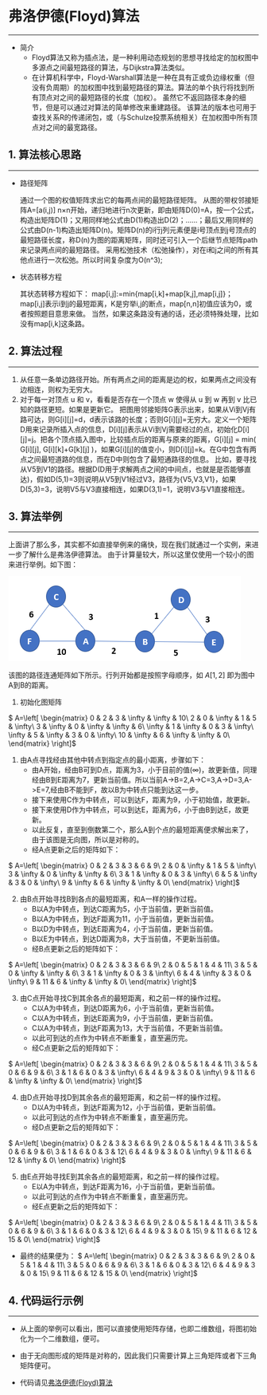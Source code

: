 
# 弗洛伊德(Floyd)算法
---

- 简介
  - Floyd算法又称为插点法，是一种利用动态规划的思想寻找给定的加权图中多源点之间最短路径的算法，与Dijkstra算法类似。
  - 在计算机科学中，Floyd-Warshall算法是一种在具有正或负边缘权重（但没有负周期）的加权图中找到最短路径的算法。算法的单个执行将找到所有顶点对之间的最短路径的长度（加权）。 虽然它不返回路径本身的细节，但是可以通过对算法的简单修改来重建路径。 该算法的版本也可用于查找关系R的传递闭包，或（与Schulze投票系统相关）在加权图中所有顶点对之间的最宽路径。

## 1. 算法核心思路
---
- 路径矩阵
  
    通过一个图的权值矩阵求出它的每两点间的最短路径矩阵。
    从图的带权邻接矩阵A=[a(i,j)] n×n开始，递归地进行n次更新，即由矩阵D(0)=A，按一个公式，构造出矩阵D(1)；又用同样地公式由D(1)构造出D(2)；……；最后又用同样的公式由D(n-1)构造出矩阵D(n)。矩阵D(n)的i行j列元素便是i号顶点到j号顶点的最短路径长度，称D(n)为图的距离矩阵，同时还可引入一个后继节点矩阵path来记录两点间的最短路径。
    采用松弛技术（松弛操作），对在i和j之间的所有其他点进行一次松弛。所以时间复杂度为O(n^3);
- 状态转移方程

    其状态转移方程如下： map[i,j]:=min{map[i,k]+map[k,j],map[i,j]}；
    map[i,j]表示i到j的最短距离，K是穷举i,j的断点，map[n,n]初值应该为0，或者按照题目意思来做。
    当然，如果这条路没有通的话，还必须特殊处理，比如没有map[i,k]这条路。


## 2. 算法过程
---
1. 从任意一条单边路径开始。所有两点之间的距离是边的权，如果两点之间没有边相连，则权为无穷大。
2. 对于每一对顶点 u 和 v，看看是否存在一个顶点 w 使得从 u 到 w 再到 v 比已知的路径更短。如果是更新它。
把图用邻接矩阵G表示出来，如果从Vi到Vj有路可达，则G[i][j]=d，d表示该路的长度；否则G[i][j]=无穷大。定义一个矩阵D用来记录所插入点的信息，D[i][j]表示从Vi到Vj需要经过的点，初始化D[i][j]=j。把各个顶点插入图中，比较插点后的距离与原来的距离，G[i][j] = min( G[i][j], G[i][k]+G[k][j] )，如果G[i][j]的值变小，则D[i][j]=k。在G中包含有两点之间最短道路的信息，而在D中则包含了最短通路径的信息。
比如，要寻找从V5到V1的路径。根据D(D用于求解两点之间的中间点，也就是是否能够直达)，假如D(5,1)=3则说明从V5到V1经过V3，路径为{V5,V3,V1}，如果D(5,3)=3，说明V5与V3直接相连，如果D(3,1)=1，说明V3与V1直接相连。

## 3. 算法举例
---
上面讲了那么多，其实都不如直接举例来的痛快，现在我们就通过一个实例，来进一步了解什么是弗洛伊德算法。
由于计算量较大，所以这里仅使用一个较小的图来进行举例。如下图：

![](images/image01.png)

该图的路径连通矩阵如下所示。行列开始都是按照字母顺序，如 $A[1,2]$ 即为图中 A到B的距离。

  1. 初始化图矩阵

$
A=\left[ \begin{matrix}
 0 & 2 & 3 & \infty & \infty & 10\\
 2 & 0 & \infty & 1 & 5 & \infty\\
 3 & \infty & 0 & \infty & \infty & 6\\
 \infty  & 1 & \infty & 0 & 3 & \infty\\
 \infty  & 5 & \infty & 3 & 0 & \infty\\
 10 & \infty & 6 & \infty & \infty & 0\\
  \end{matrix} \right]$

  1. 由A点寻找经由其他中转点到指定点的最小距离，步骤如下：
      - 由A开始，经由B可到D点，距离为3，小于目前的值($\infty$)，故更新值，同理经由B到E距离为7，更新当前值。所以当前A->B=2,A->C=3,A->D=3,A->E=7,经由B不能到F，故以B为中转点只能到达这一步。
      - 接下来使用C作为中转点，可以到达F，距离为9，小于初始值，故更新。
      - 接下来使用D作为中转点，可以到达E，距离为6，小于由B到达E，故更新。
      - 以此反复，直至到倒数第二个，那么A到个点的最短距离便求解出来了，由于该图是无向图，所以是对称的。
      - 经A点更新之后的矩阵如下：

$
A=\left[ \begin{matrix}
 0 & 2 & 3 & 3 & 6 & 9\\
 2 & 0 & \infty & 1 & 5 & \infty\\
 3 & \infty & 0 & \infty & \infty & 6\\
 3 & 1 & \infty & 0 & 3 & \infty\\
 6 & 5 & \infty & 3 & 0 & \infty\\
 9 & \infty & 6 & \infty & \infty & 0\\
  \end{matrix} \right]$

  2. 由B点开始寻找B到各点的最短距离，和A一样的操作过程。
       - B以A为中转点，到达C距离为5，小于当前值，更新当前值。
       - B以A为中转点，到达F距离为11，小于当前值，更新当前值。
       - B以D为中转点，到达E距离为4，小于当前值，更新当前值。
       - B以E为中转点，到达D距离为8，大于当前值，不更新当前值。
       - 经B点更新之后的矩阵如下：

$
A=\left[ \begin{matrix}
 0 & 2 & 3 & 3 & 6 & 9\\
 2 & 0 & 5 & 1 & 4 & 11\\
 3 & 5 & 0 & \infty & \infty & 6\\
 3 & 1 & \infty & 0 & 3 & \infty\\
 6 & 4 & \infty & 3 & 0 & \infty\\
 9 & 11 & 6 & \infty & \infty & 0\\
  \end{matrix} \right]$

  3. 由C点开始寻找C到其余各点的最短距离，和之前一样的操作过程。
       - C以A为中转点，到达D距离为6，小于当前值，更新当前值。
       - C以A为中转点，到达E距离为9，小于当前值，更新当前值。
       - C以A为中转点，到达F距离为13，大于当前值，不更新当前值。
       - 以此可到达的点作为中转点不断重复，直至遍历完。
       - 经C点更新之后的矩阵如下：

$
A=\left[ \begin{matrix}
 0 & 2 & 3 & 3 & 6 & 9\\
 2 & 0 & 5 & 1 & 4 & 11\\
 3 & 5 & 0 & 6 & 9 & 6\\
 3 & 1 & 6 & 0 & 3 & \infty\\
 6 & 4 & 9 & 3 & 0 & \infty\\
 9 & 11 & 6 & \infty & \infty & 0\\
  \end{matrix} \right]$

  4. 由D点开始寻找D到其余各点的最短距离，和之前一样的操作过程。
       - D以A为中转点，到达F距离为12，小于当前值，更新当前值。
       - 以此可到达的点作为中转点不断重复，直至遍历完。
       - 经D点更新之后的矩阵如下：

$
A=\left[ \begin{matrix}
 0 & 2 & 3 & 3 & 6 & 9\\
 2 & 0 & 5 & 1 & 4 & 11\\
 3 & 5 & 0 & 6 & 9 & 6\\
 3 & 1 & 6 & 0 & 3 & 12\\
 6 & 4 & 9 & 3 & 0 & \infty\\
 9 & 11 & 6 & 12 & \infty & 0\\
  \end{matrix} \right]$

  5. 由E点开始寻找E到其余各点的最短距离，和之前一样的操作过程。
       - E以A为中转点，到达F距离为16，小于当前值，更新当前值。
       - 以此可到达的点作为中转点不断重复，直至遍历完。
       - 经E点更新之后的矩阵如下：

$
A=\left[ \begin{matrix}
 0 & 2 & 3 & 3 & 6 & 9\\
 2 & 0 & 5 & 1 & 4 & 11\\
 3 & 5 & 0 & 6 & 9 & 6\\
 3 & 1 & 6 & 0 & 3 & 12\\
 6 & 4 & 9 & 3 & 0 & 15\\
 9 & 11 & 6 & 12 & 15 & 0\\
  \end{matrix} \right]$


- 最终的结果便为：
$
A=\left[ \begin{matrix}
 0 & 2 & 3 & 3 & 6 & 9\\
 2 & 0 & 5 & 1 & 4 & 11\\
 3 & 5 & 0 & 6 & 9 & 6\\
 3 & 1 & 6 & 0 & 3 & 12\\
 6 & 4 & 9 & 3 & 0 & 15\\
 9 & 11 & 6 & 12 & 15 & 0\\
  \end{matrix} \right]$

## 4. 代码运行示例
---

- 从上面的举例可以看出，图可以直接使用矩阵存储，也即二维数组，将图初始化为一个二维数组，便可。

- 由于无向图形成的矩阵是对称的，因此我们只需要计算上三角矩阵或者下三角矩阵便可。
- 代码请见[弗洛伊德(Floyd)算法](./code/Floyd.cpp)


